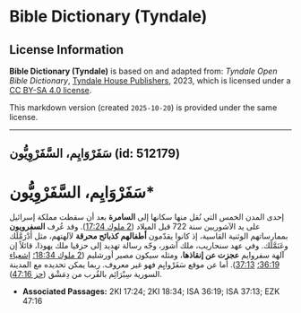 # Bible Dictionary (Tyndale)

## License Information

**Bible Dictionary (Tyndale)** is based on and adapted from: _Tyndale Open Bible Dictionary_, [Tyndale House Publishers](https://tyndaleopenresources.com/), 2023, which is licensed under a [CC BY-SA 4.0 license](https://creativecommons.org/licenses/by-sa/4.0/legalcode.en).

This markdown version (created `2025-10-20`) is provided under the same license.



--------------------------------

## سَفَرْوَايِم، السَّفَرْوِيُّون (id: 512179)

سَفَرْوَايِم، السَّفَرْوِيُّون\*
================================

إحدى المدن الخمس التي نُقل منها سكانها إلى **السامرة** بعد أن سقطت مملكة إسرائيل على يد الآشوريين سنة 722 قبل الميلاد ([2 ملوك 17:24](https://ref.ly/2Kgs17:24)). وقد عُرف **السفرويون** بممارساتهم الوثنية القاسية، إذ كانوا يقدّمون **أطفالهم كذبائح محرقة** لآلهتهم، مثل أَدْرَمَّلَك وعَنَمَّلَك. وفي عهد سنحاريب، ملك آشور، وجّه رسالة تهديد إلى حزقيا ملك يهوذا، قائلاً إن آلهة سفروايم **عجزت عن إنقاذها**، ومثله سيكون مصير أورشليم ([2 ملوك 18:34؛](https://ref.ly/2Kgs18:34) [إشعياء 36:19؛](https://ref.ly/Isa36:19) [37:13](https://ref.ly/Isa37:13)). أما عن موقع سَفَرْوايِم فهو غير معروف. ربما يمكن تحديده مع المدينة السورية سِبْرَائِم بالقُرب من دِمَشْق ([حز 47:16](https://ref.ly/Ezek47:16)).

* **Associated Passages:** 2KI 17:24; 2KI 18:34; ISA 36:19; ISA 37:13; EZK 47:16

